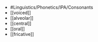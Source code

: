 - #Linguistics/Phonetics/IPA/Consonants
- [[voiced]]
- [[alveolar]]
- [[central]]
- [[oral]]
- [[fricative]]